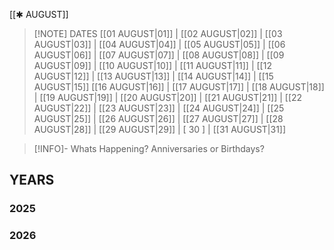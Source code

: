  [[✱ AUGUST]]

> [!NOTE] DATES
> [[01 AUGUST|01]] | [[02 AUGUST|02]] | [[03 AUGUST|03]] | [[04 AUGUST|04]] | [[05 AUGUST|05]] | [[06 AUGUST|06]] | [[07 AUGUST|07]] | [[08 AUGUST|08]] | [[09 AUGUST|09]] | [[10 AUGUST|10]] | [[11 AUGUST|11]] | [[12 AUGUST|12]] | [[13 AUGUST|13]] | [[14 AUGUST|14]] | [[15 AUGUST|15]]
> [[16 AUGUST|16]] | [[17 AUGUST|17]] | [[18 AUGUST|18]] | [[19 AUGUST|19]] | [[20 AUGUST|20]] | [[21 AUGUST|21]] | [[22 AUGUST|22]] | [[23 AUGUST|23]] | [[24 AUGUST|24]] | [[25 AUGUST|25]] | [[26 AUGUST|26]] | [[27 AUGUST|27]] | [[28 AUGUST|28]] | [[29 AUGUST|29]] | [ 30 ] | [[31 AUGUST|31]]

> [!INFO]- Whats Happening?
> Anniversaries or Birthdays? 
## YEARS
### 2025

### 2026